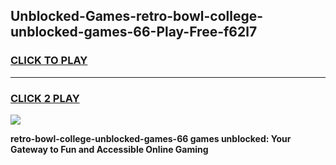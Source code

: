 
## Unblocked-Games-retro-bowl-college-unblocked-games-66-Play-Free-f62l7
<h3>
<a href="https://premium76.site?title=retro-bowl-college-unblocked-games-66&ref=22A">CLICK TO PLAY</a></h3>
<hr>

<h3>
<a href="https://premium76.site?title=retro-bowl-college-unblocked-games-66&ref=22A">CLICK 2 PLAY</a>
  
</h3>

<a href="https://premium76.site?title=retro-bowl-college-unblocked-games-66&ref=22A"><img src="https://clearcache.store/games.png"></a>


**retro-bowl-college-unblocked-games-66 games unblocked: Your Gateway to Fun and Accessible Online Gaming**
